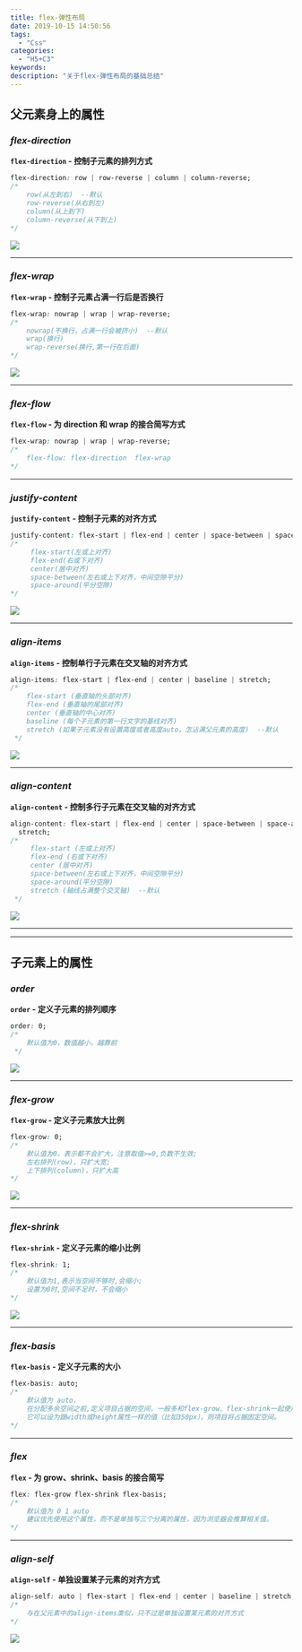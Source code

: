 ```yaml
---
title: flex-弹性布局
date: 2019-10-15 14:50:56
tags:
  - "Css"
categories:
  - "H5+C3"
keywords:
description: "关于flex-弹性布局的基础总结"
---
```


## 父元素身上的属性

### *flex-direction*

**`flex-direction` - 控制子元素的排列方式**

```css
flex-direction: row | row-reverse | column | column-reverse;
/*
    row(从左到右)  --默认
    row-reverse(从右到左)
    column(从上到下)
    column-reverse(从下到上)
*/
```

![](https://wx3.sinaimg.cn/mw690/ed984376ly1g8wggs5v8tj20q305j743.jpg)

---

### *flex-wrap*

**`flex-wrap` - 控制子元素占满一行后是否换行**

```css
flex-wrap: nowrap | wrap | wrap-reverse;
/*
	nowrap(不换行，占满一行会被挤小)  --默认
    wrap(换行)
	wrap-reverse(换行,第一行在后面)
*/
```

![](https://wx2.sinaimg.cn/mw690/ed984376ly1g8wggv574jj20fl04n743.jpg)

---

### *flex-flow*

**`flex-flow` - 为 direction 和 wrap 的接合简写方式**

```css
flex-wrap: nowrap | wrap | wrap-reverse;
/*
	flex-flow: flex-direction  flex-wrap
*/
```

---

### *justify-content*

**`justify-content` - 控制子元素的对齐方式**

```css
justify-content: flex-start | flex-end | center | space-between | space-around;
/*
	 flex-start(左或上对齐)
	 flex-end(右或下对齐)
	 center(居中对齐)
	 space-between(左右或上下对齐，中间空隙平分)
	 space-around(平分空隙)
*/
```

![](https://wx4.sinaimg.cn/mw690/ed984376ly1g8wggxwrihj20z302mt8j.jpg)

---

### *align-items*

**`align-items` - 控制单行子元素在交叉轴的对齐方式**

```css
align-items: flex-start | flex-end | center | baseline | stretch;
/*
 	flex-start (垂直轴的头部对齐)
 	flex-end (垂直轴的尾部对齐)
 	center (垂直轴的中心对齐)
 	baseline (每个子元素的第一行文字的基线对齐)
 	stretch (如果子元素没有设置高度或者高度auto，怎沾满父元素的高度)  --默认
 */
```

![](https://wx2.sinaimg.cn/mw690/ed984376ly1g8wgh0pi28j216v06w0sn.jpg)

---

### *align-content*

**`align-content` - 控制多行子元素在交叉轴的对齐方式**

```css
align-content: flex-start | flex-end | center | space-between | space-around |
  stretch;
/*
 	 flex-start (左或上对齐)
 	 flex-end (右或下对齐)
 	 center (居中对齐)
 	 space-between(左右或上下对齐，中间空隙平分)
	 space-around(平分空隙)
 	 stretch (轴线占满整个交叉轴)  --默认
 */
```

![](https://wx3.sinaimg.cn/mw690/ed984376ly1g8wgh4k2t8j215q0690sn.jpg)

---

---

## 子元素上的属性

### *order*

**`order` - 定义子元素的排列顺序**

```css
order: 0;
/*
 	默认值为0，数值越小，越靠前
 */
```

![](https://wx3.sinaimg.cn/mw690/ed984376ly1g8wghnl3zij20kg03qq2s.jpg)

---

### *flex-grow*

**`flex-grow` - 定义子元素放大比例**

```css
flex-grow: 0;
/*
	默认值为0，表示都不会扩大，注意取值>=0,负数不生效;
	左右排列(row)，只扩大宽;
	上下排列(column)，只扩大高
*/
```

![](http://pzcertt0r.bkt.clouddn.com/flex07.png)

---

### *flex-shrink*

**`flex-shrink` - 定义子元素的缩小比例**

```css
flex-shrink: 1;
/*
	默认值为1,表示当空间不够时,会缩小;
	设置为0时,空间不足时，不会缩小
*/
```

![](http://pzcertt0r.bkt.clouddn.com/flex08.png)

---

### *flex-basis*

**`flex-basis` - 定义子元素的大小**

```css
flex-basis: auto;
/*
	默认值为 auto，
	在分配多余空间之前,定义项目占据的空间，一般多和flex-grow、flex-shrink一起使用
	它可以设为跟width或height属性一样的值（比如350px），则项目将占据固定空间。
*/
```

---

### *flex*

**`flex` - 为 grow、shrink、basis 的接合简写**

```css
flex: flex-grow flex-shrink flex-basis;
/*
	默认值为 0 1 auto
	建议优先使用这个属性，而不是单独写三个分离的属性，因为浏览器会推算相关值。
*/
```

---

### *align-self*

**`align-self` - 单独设置某子元素的对齐方式**

```css
align-self: auto | flex-start | flex-end | center | baseline | stretch;
/*
	与在父元素中的align-items类似，只不过是单独设置某元素的对齐方式
*/
```

![](http://pzcertt0r.bkt.clouddn.com/flex09.png)
